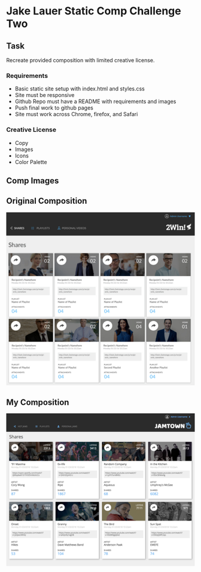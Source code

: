 # Jake Lauer Static Comp Challenge Two

## Task

 Recreate provided composition with limited creative license.
 
 ### Requirements
 
  - Basic static site setup with index.html and styles.css
  - Site must be responsive
  - Github Repo must have a README with requirements and images
  - Push final work to github pages
  - Site must work across Chrome, firefox, and Safari
  
 ### Creative License
 
  - Copy
  - Images
  - Icons
  - Color Palette
  
  ## Comp Images
  
 
  ## Original Composition
  ![Original Comp](OG-Comp.png)
  
  ## My Composition
  ![My Compy](My-Comp.png)


